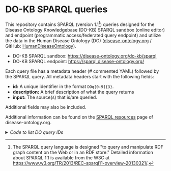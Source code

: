 # DO-KB SPARQL queries

This repository contains SPARQL (version 1.1[^1]) queries designed for the Disease Ontology Knowledgebase (DO-KB) SPARQL sandbox (online editor) and endpoint (programmatic access/federated query endpoint) and utilize the data in the Human Disease Ontology (DO) ([disease-ontology.org](https://disease-ontology.org) / GitHub: [HumanDiseaseOntology](https://github.com/DiseaseOntology/HumanDiseaseOntology)).
- DO-KB SPARQL sandbox: https://disease-ontology.org/do-kb/sparql
- DO-KB SPARQL endpoint: https://sparql.disease-ontology.org/

Each query file has a metadata header (# commented YAML) followed by the SPARQL query. All metadata headers start with the following fields:
- **id:** A unique identifier in the format `DOq[0-9]{3}`.
- **description:** A brief description of what the query returns
- **input:** The source(s) that is/are queried.

Additional fields may also be included.

Additional information can be found on the [SPARQL resources](https://disease-ontology.org/do-kb/sparql_help) page of disease-ontology.org.

<details>

<summary><i>Code to list DO query IDs</i></summary>

```
grep -REoh "id: DOq[0-9]{3}" * | sort --reverse | uniq -c
```

</details>

[^1]: The SPARQL query language is designed "to query and manipulate RDF graph content on the Web or in an RDF store." Detailed information about SPARQL 1.1 is available from the W3C at https://www.w3.org/TR/2013/REC-sparql11-overview-20130321/.
